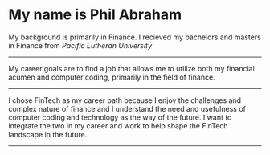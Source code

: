# My name is Phil Abraham

My background is primarily in Finance. I recieved my bachelors and masters in Finance from *Pacific Lutheran University*

---

My career goals are to find a job that allows me to utilize both my financial acumen and computer coding, primarily in the field of finance.

---

I chose FinTech as my career path because I enjoy the challenges and complex nature of finance and I understand the need and usefulness of computer coding and technology as the way of the future. I want to integrate the two in my career and work to help shape the FinTech landscape in the future.


---